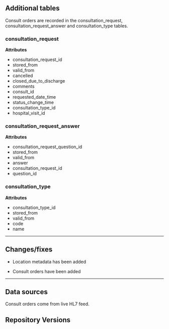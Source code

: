 
## Additional tables

Consult orders are recorded in the consultation_request, consultation_request_answer and consultation_type tables.

### consultation_request

**Attributes**

* consultation_request_id
* stored_from
* valid_from
* cancelled
* closed_due_to_discharge
* comments
* consult_id
* requested_date_time
* status_change_time
* consultation_type_id
* hospital_visit_id

### consultation_request_answer

**Attributes**

* consultation_request_question_id
* stored_from
* valid_from
* answer
* consultation_request_id
* question_id

### consultation_type

**Attributes**

* consultation_type_id
* stored_from
* valid_from
* code
* name

---

## Changes/fixes

* Location metadata has been added

* Consult orders have been added

---

## Data sources

Consult orders come from live HL7 feed.

## Repository Versions
